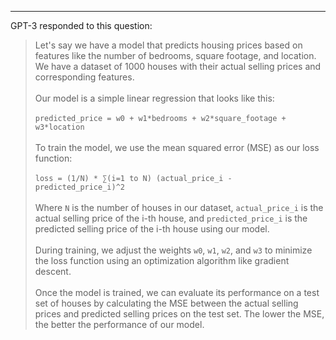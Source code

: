 
---

<!-- ## Loss Calculation Example -->

GPT-3 responded to this question:

<blockquote>

Let's say we have a model that predicts housing prices based on features like the number of bedrooms, square footage, and location. We have a dataset of 1000 houses with their actual selling prices and corresponding features.
<br><br>
Our model is a simple linear regression that looks like this:
<br><br>
`predicted_price = w0 + w1*bedrooms + w2*square_footage + w3*location`
<br><br>
To train the model, we use the mean squared error (MSE) as our loss function:
<br><br>
`loss = (1/N) * ∑(i=1 to N) (actual_price_i - predicted_price_i)^2`
<br><br>
Where `N` is the number of houses in our dataset, `actual_price_i` is the actual selling price of the i-th house, and `predicted_price_i` is the predicted selling price of the i-th house using our model.
<br><br>
During training, we adjust the weights `w0`, `w1`, `w2`, and `w3` to minimize the loss function using an optimization algorithm like gradient descent.
<br><br>
Once the model is trained, we can evaluate its performance on a test set of houses by calculating the MSE between the actual selling prices and predicted selling prices on the test set. The lower the MSE, the better the performance of our model.

</blockquote>